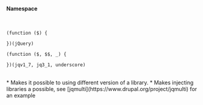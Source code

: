 #### Namespace
<br>

```
(function ($) {
    
})(jQuery)

```
```
(function ($, $$, _) {
    
})(jqv1_7, jq3_1, underscore)
```

<br>
* Makes it possible to using different version of a library.
* Makes injecting libraries a possible, see [jqmulti](https://www.drupal.org/project/jqmulti) for an example